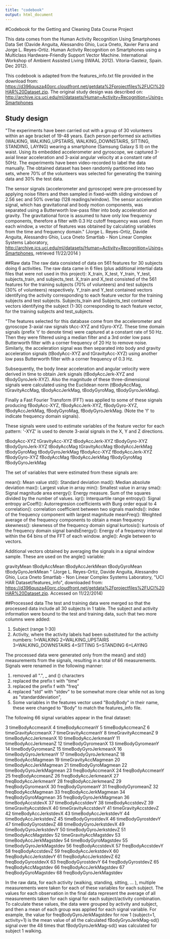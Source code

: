 ```yaml
---
title: "codebook"
output: html_document
---
```


#Codebook for the Getting and Cleaning Data Course Project

This data comes from the Human Activity Recognition Using Smartphones Data Set  (Davide Anguita, Alessandro Ghio, Luca Oneto, Xavier Parra and Jorge L. Reyes-Ortiz. Human Activity Recognition on Smartphones using a Multiclass Hardware-Friendly Support Vector Machine. International Workshop of Ambient Assisted Living (IWAAL 2012). Vitoria-Gasteiz, Spain. Dec 2012). 

This codebook is adapted from the features_info.txt file provided in the download from: https://d396qusza40orc.cloudfront.net/getdata%2Fprojectfiles%2FUCI%20HAR%20Dataset.zip. The original study design was described on: http://archive.ics.uci.edu/ml/datasets/Human+Activity+Recognition+Using+Smartphones

## Study design
"The experiments have been carried out with a group of 30 volunteers within an age bracket of 19-48 years. Each person performed six activities (WALKING, WALKING_UPSTAIRS, WALKING_DOWNSTAIRS, SITTING, STANDING, LAYING) wearing a smartphone (Samsung Galaxy S II) on the waist. Using its embedded accelerometer and gyroscope, we captured 3-axial linear acceleration and 3-axial angular velocity at a constant rate of 50Hz. The experiments have been video-recorded to label the data manually. The obtained dataset has been randomly partitioned into two sets, where 70% of the volunteers was selected for generating the training data and 30% the test data.

The sensor signals (accelerometer and gyroscope) were pre-processed by applying noise filters and then sampled in fixed-width sliding windows of 2.56 sec and 50% overlap (128 readings/window). The sensor acceleration signal, which has gravitational and body motion components, was separated using a Butterworth low-pass filter into body acceleration and gravity. The gravitational force is assumed to have only low frequency components, therefore a filter with 0.3 Hz cutoff frequency was used. From each window, a vector of features was obtained by calculating variables from the time and frequency domain." (Jorge L. Reyes-Ortiz, Davide Anguita, Alessandro Ghio, Luca Oneto
Smartlab - Non Linear Complex Systems Laboratory, http://archive.ics.uci.edu/ml/datasets/Human+Activity+Recognition+Using+Smartphones, retrieved 11/22/2014 )


##Raw data
The raw data consisted of data on 561 features for 30 subjects doing 6 activities. 
The raw data came in 6 files (plus additional intertial data files that were not used in this project):
X_train, X_test, Y_train, Y_test, subjects_train, and subjects_test.
X_train and X_test consisted of the 561 features for the training subjects (70% of volunteers) and
test subjects (30% of volunteers) respectively.
Y_train and Y_test contained vectors identifying the activity corresponding to each feature vector
for the training subjects and test subjects.
Subjects_train and Subjects_test contained vectors identifying the subject (1-30) corresponding to each feature vector, for the
training subjects and test_subjects.

"The features selected for this database come from the accelerometer
and gyroscope 3-axial raw signals tAcc-XYZ and tGyro-XYZ. These time
domain signals (prefix 't' to denote time) were captured at a constant
rate of 50 Hz. Then they were filtered using a median filter and a 3rd
order low pass Butterworth filter with a corner frequency of 20 Hz to
remove noise. Similarly, the acceleration signal was then separated
into body and gravity acceleration signals (tBodyAcc-XYZ and
tGravityAcc-XYZ) using another low pass Butterworth filter with a
corner frequency of 0.3 Hz.

Subsequently, the body linear acceleration and angular velocity were
derived in time to obtain Jerk signals (tBodyAccJerk-XYZ and
tBodyGyroJerk-XYZ). Also the magnitude of these three-dimensional
signals were calculated using the Euclidean norm (tBodyAccMag,
tGravityAccMag, tBodyAccJerkMag, tBodyGyroMag, tBodyGyroJerkMag).

Finally a Fast Fourier Transform (FFT) was applied to some of these
signals producing fBodyAcc-XYZ, fBodyAccJerk-XYZ, fBodyGyro-XYZ,
fBodyAccJerkMag, fBodyGyroMag, fBodyGyroJerkMag. (Note the 'f' to
indicate frequency domain signals).

These signals were used to estimate variables of the feature vector
for each pattern:
'-XYZ' is used to denote 3-axial signals in the X, Y and Z directions.


tBodyAcc-XYZ
tGravityAcc-XYZ
tBodyAccJerk-XYZ
tBodyGyro-XYZ
tBodyGyroJerk-XYZ
tBodyAccMag
tGravityAccMag
tBodyAccJerkMag
tBodyGyroMag
tBodyGyroJerkMag
fBodyAcc-XYZ
fBodyAccJerk-XYZ
fBodyGyro-XYZ
fBodyAccMag
fBodyAccJerkMag
fBodyGyroMag
fBodyGyroJerkMag

The set of variables that were estimated from these signals are: 

mean(): Mean value
std(): Standard deviation
mad(): Median absolute deviation 
max(): Largest value in array
min(): Smallest value in array
sma(): Signal magnitude area
energy(): Energy measure. Sum of the squares divided by the number of values. 
iqr(): Interquartile range 
entropy(): Signal entropy
arCoeff(): Autorregresion coefficients with Burg order equal to 4
correlation(): correlation coefficient between two signals
maxInds(): index of the frequency component with largest magnitude
meanFreq(): Weighted average of the frequency components to obtain a mean frequency
skewness(): skewness of the frequency domain signal 
kurtosis(): kurtosis of the frequency domain signal 
bandsEnergy(): Energy of a frequency interval within the 64 bins of the FFT of each window.
angle(): Angle between to vectors.

Additional vectors obtained by averaging the signals in a signal window sample. These are used on the angle() variable:

gravityMean
tBodyAccMean
tBodyAccJerkMean
tBodyGyroMean
tBodyGyroJerkMean " (Jorge L. Reyes-Ortiz, Davide Anguita, Alessandro Ghio, Luca Oneto
Smartlab - Non Linear Complex Systems Laboratory, "UCI HAR Dataset/features_info", downloaded from: https://d396qusza40orc.cloudfront.net/getdata%2Fprojectfiles%2FUCI%20HAR%20Dataset.zip. Accessed on 11/22/2014)


##Processed data
The test and training data were merged so that the processed data include all 30 subjects in 1 table.
The subject and activity information were bound to the test and training data, such that two more columns were added:
1. Subject (range 1-30)
2. Activity, where the activity labels had been substituted for the activity numbers:
  1=WALKING
  2=WALKING_UPSTAIRS
  3=WALKING_DOWNSTAIRS
  4=SITTING
  5=STANDING
  6=LAYING

The processed data were generated only from the mean() and std() measurements from the signals,
resulting in a total of 66 measurements. Signals were renamed in the following manner:

1. removed all ".", _ and () characters 
2. replaced the prefix t with "time"
3. replaced the prefix f with "freq"
4. replaced "std" with "stdev" to be somewhat more clear while not as long as "standarddeviation", 
5. Some variables in the features vector used "BodyBody" in their name, these were changed to "Body" 
   to match the features_info file. 

The following 66 signal variables appear in the final dataset:

3 timeBodyAccmeanX
4 timeBodyAccmeanY
5	timeBodyAccmeanZ
6	timeGravityAccmeanX
7	timeGravityAccmeanY
8	timeGravityAccmeanZ
9	timeBodyAccJerkmeanX
10	timeBodyAccJerkmeanY
11	timeBodyAccJerkmeanZ
12	timeBodyGyromeanX
13	timeBodyGyromeanY
14	timeBodyGyromeanZ
15	timeBodyGyroJerkmeanX
16	timeBodyGyroJerkmeanY
17	timeBodyGyroJerkmeanZ
18	timeBodyAccMagmean
19	timeGravityAccMagmean
20	timeBodyAccJerkMagmean
21	timeBodyGyroMagmean
22	timeBodyGyroJerkMagmean
23	freqBodyAccmeanX
24	freqBodyAccmeanY
25	freqBodyAccmeanZ
26	freqBodyAccJerkmeanX
27	freqBodyAccJerkmeanY
28	freqBodyAccJerkmeanZ
29	freqBodyGyromeanX
30	freqBodyGyromeanY
31	freqBodyGyromeanZ
32	freqBodyAccMagmean
33	freqBodyAccJerkMagmean
34	freqBodyGyroMagmean
35	freqBodyGyroJerkMagmean
36	timeBodyAccstdevX
37	timeBodyAccstdevY
38	timeBodyAccstdevZ
39	timeGravityAccstdevX
40	timeGravityAccstdevY
41	timeGravityAccstdevZ
42	timeBodyAccJerkstdevX
43	timeBodyAccJerkstdevY
44	timeBodyAccJerkstdevZ
45	timeBodyGyrostdevX
46	timeBodyGyrostdevY
47	timeBodyGyrostdevZ
48	timeBodyGyroJerkstdevX
49	timeBodyGyroJerkstdevY
50	timeBodyGyroJerkstdevZ
51	timeBodyAccMagstdev
52	timeGravityAccMagstdev
53	timeBodyAccJerkMagstdev
54	timeBodyGyroMagstdev
55	timeBodyGyroJerkMagstdev
56	freqBodyAccstdevX
57	freqBodyAccstdevY
58	freqBodyAccstdevZ
59	freqBodyAccJerkstdevX
60	freqBodyAccJerkstdevY
61	freqBodyAccJerkstdevZ
62	freqBodyGyrostdevX
63	freqBodyGyrostdevY
64	freqBodyGyrostdevZ
65	freqBodyAccMagstdev
66	freqBodyAccJerkMagstdev
67	freqBodyGyroMagstdev
68	freqBodyGyroJerkMagstdev

In the raw data, for each activity (walking, standing, sitting, ...  ), multiple
measurements were taken for each of these variables  for each subject.
The values for each observation in the final data represent the average
of all measurements taken for each signal for each subject/activity combination.  To
calculate these values, the data were grouped by activity and subject,
and then a mean of each group was applied for each signal variable.
For example, the value for freqBodyGyroJerkMagstdev for row 1 (subject=1, activity=1)
is the mean value of all the calculated fBodyGryoJerkMag-sd() signal over the 48 times that
fBodyGyroJerkMag-sd() was calculated for subject 1 walking.

